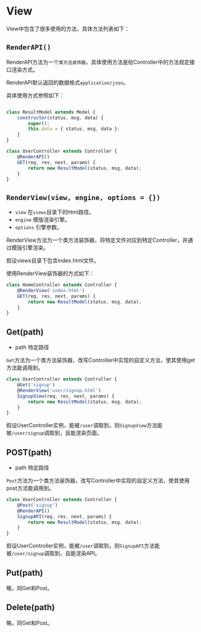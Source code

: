 # View

View中包含了很多使用的方法，具体方法列表如下：

## `RenderAPI()`

RenderAPI方法为一个`类方法装饰器`，具体使用方法是给Controller中的方法规定接口渲染方式。

RenderAPI默认返回的数据格式`application/json`。


具体使用方式参照如下：

```js

class ResultModel extends Model {
    constructor(status, msg, data) {
        super();
        this.data = { status, msg, data };
    }
}

class UserController extends Controller {
    @RenderAPI()
    GET(req, res, next, params) {
        return new ResultModel(status, msg, data);
    }
}
```

## `RenderView(view, engine, options = {})`

- `view` 在`views`目录下的html路径。
- `engine` 模版渲染引擎。
- `options` 引擎参数。

RenderView方法为一个类方法装饰器，将特定文件对应到特定Controller，并通过模版引擎渲染。

假设views目录下包含index.html文件。

使用RenderView装饰器的方式如下：


```js
class HomeController extends Controller {
    @RenderView('index.html')
    GET(req, res, next, params) {
        return new ResultModel(status, msg, data);
    }
}
```

## Get(path)

- path 特定路径

`Get`方法为一个类方法装饰器，改写Controller中实现的自定义方法，使其使用get方法能调用到。

```js
class UserController extends Controller {
    @Get('signup')
    @RenderView('user/signup.html')
    SignupView(req, res, next, params) {
        return new ResultModel(status, msg, data);
    }
}
```

假设UserController实例，能被`/user`调取到，则`SignupView`方法能被`/user/signup`调取到，且能渲染页面。

## POST(path)

- path 特定路径

`Post`方法为一个类方法装饰器，改写Controller中实现的自定义方法，使其使用post方法能调用到。

```js
class UserController extends Controller {
    @Post('signup')
    @RenderAPI()
    SignupAPI(req, res, next, params) {
        return new ResultModel(status, msg, data);
    }
}
```

假设UserController实例，能被`/user`调取到，则`SignupAPI`方法能被`/user/signup`调取到，且能渲染API。


## Put(path)

略，同Get和Post。

## Delete(path)

略，同Get和Post。